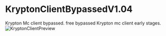 # KryptonClientBypassedV1.04
Krypton Mc client bypassed.
free bypassed Krypton mc client early stages.
![KryptonClientPreview](https://github.com/user-attachments/assets/d0e8ca8c-d947-45ce-ae98-fbbac351ac0d)
